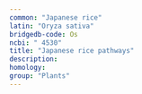 ```yaml
---
common: "Japanese rice"
latin: "Oryza sativa"
bridgedb-code: Os
ncbi: " 4530"
title: "Japanese rice pathways"
description:
homology: 
group: "Plants"
---
```

